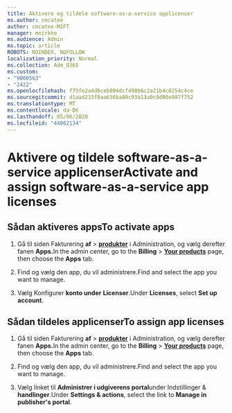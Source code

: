 ```yaml
---
title: Aktivere og tildele software-as-a-service applicenser
ms.author: cmcatee
author: cmcatee-MSFT
manager: mnirkhe
ms.audience: Admin
ms.topic: article
ROBOTS: NOINDEX, NOFOLLOW
localization_priority: Normal
ms.collection: Adm_O365
ms.custom:
- "9000563"
- "2422"
ms.openlocfilehash: f75fe2a4d6ceb094dcf490b6c2a21b4c8254c4ce
ms.sourcegitcommit: d1aad215f8aa636ba89c93a13a0c9d90e997f752
ms.translationtype: MT
ms.contentlocale: da-DK
ms.lasthandoff: 05/06/2020
ms.locfileid: "44062134"
---
```

# <a name="activate-and-assign-software-as-a-service-app-licenses"></a><span data-ttu-id="dc282-102">Aktivere og tildele software-as-a-service applicenser</span><span class="sxs-lookup"><span data-stu-id="dc282-102">Activate and assign software-as-a-service app licenses</span></span> 

## <a name="to-activate-apps"></a><span data-ttu-id="dc282-103">Sådan aktiveres apps</span><span class="sxs-lookup"><span data-stu-id="dc282-103">To activate apps</span></span>

1. <span data-ttu-id="dc282-104">Gå til siden Fakturering **af** > **[produkter](https://go.microsoft.com/fwlink/p/?linkid=842054)** i Administration, og vælg derefter fanen **Apps.**</span><span class="sxs-lookup"><span data-stu-id="dc282-104">In the admin center, go to the **Billing** > **[Your products](https://go.microsoft.com/fwlink/p/?linkid=842054)** page, then choose the **Apps** tab.</span></span>

2. <span data-ttu-id="dc282-105">Find og vælg den app, du vil administrere.</span><span class="sxs-lookup"><span data-stu-id="dc282-105">Find and select the app you want to manage.</span></span>

3. <span data-ttu-id="dc282-106">Vælg Konfigurer **konto under** **Licenser**.</span><span class="sxs-lookup"><span data-stu-id="dc282-106">Under **Licenses**, select **Set up account**.</span></span>  

## <a name="to-assign-app-licenses"></a><span data-ttu-id="dc282-107">Sådan tildeles applicenser</span><span class="sxs-lookup"><span data-stu-id="dc282-107">To assign app licenses</span></span>

1. <span data-ttu-id="dc282-108">Gå til siden Fakturering **af** > **[produkter](https://go.microsoft.com/fwlink/p/?linkid=842054)** i Administration, og vælg derefter fanen **Apps.**</span><span class="sxs-lookup"><span data-stu-id="dc282-108">In the admin center, go to the **Billing** > **[Your products](https://go.microsoft.com/fwlink/p/?linkid=842054)** page, then choose the **Apps** tab.</span></span>

2. <span data-ttu-id="dc282-109">Find og vælg den app, du vil administrere.</span><span class="sxs-lookup"><span data-stu-id="dc282-109">Find and select the app you want to manage.</span></span>  

3. <span data-ttu-id="dc282-110">Vælg linket til **Administrer i udgiverens portal**under Indstillinger & **handlinger**.</span><span class="sxs-lookup"><span data-stu-id="dc282-110">Under **Settings & actions**, select the link to **Manage in publisher's portal**.</span></span>